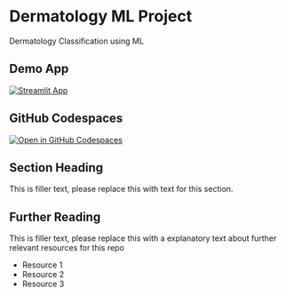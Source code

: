 # Dermatology ML Project

Dermatology Classification using ML

## Demo App

[![Streamlit App](https://static.streamlit.io/badges/streamlit_badge_black_white.svg)](https://md-class.streamlit.app/)

## GitHub Codespaces

[![Open in GitHub Codespaces](https://github.com/codespaces/badge.svg)](https://codespaces.new/streamlit/app-starter-kit?quickstart=1)

## Section Heading

This is filler text, please replace this with text for this section.

## Further Reading

This is filler text, please replace this with a explanatory text about further relevant resources for this repo
- Resource 1
- Resource 2
- Resource 3
